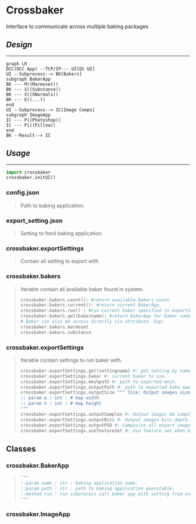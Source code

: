#  Crossbaker
Interface to communicate across multiple baking packages

## *Design*
-----
```mermaid
graph LR
DCC(DCC App) --TCP/IP--- UI[Qt UI]
UI --Subprocess--> BK[Bakers]
subgraph BakerApp
BK --- M((Marmoset))
BK --- S((Substance))
BK --- X((XNormals))
BK --- E((...))
end
UI --Subprocess--> IC[Image Comps]
subgraph ImageApp
IC --- P((Photoshop))
IC --- Pi((Pillow))
end
BK --Result--> IC

```

##  *Usage*
-----
```python
import crossbaker
crossbaker.initUI()
```
###  config.json
> Path to baking application.

###  export_setting.json
> Setting to feed baking application.

###  crossbaker.exportSettings
> Contain all setting to export with

###  crossbaker.bakers
> Iterable contain all available baker found in system.
>```python
> crossbaker.bakers.count(): #return available bakers count.
> crossbaker.bakers.current(): #return current BakerApp.
> crossbaker.bakers.run() : #run current baker specified in exportSetting.
> crossbaker.bakers.get(bakername): #return BakerApp for baker name.
> # Baker can also be access directly via attribute. Exp:
> crossbaker.bakers.marmoset
> crossbaker.bakers.substance
>```

### crossbaker.exportSettings
>Iterable contain settings to run baker with.
>```python
>crossbaker.exportSettings.get(settingname) #: get setting by name.
>crossbaker.exportSettings.baker #: current baker to use.
>crossbaker.exportSettings.meshpath #: path to exported mesh.
>crossbaker.exportSettings.outputPath #: path to exported bake maps.
>crossbaker.exportSettings.outputSize """ Size: Output images size.
>:: param w : int : # map width
>:: param h : int : # map height
>"""
>crossbaker.exportSettings.outputSamples #: Output images AA samples.
>crossbaker.exportSettings.outputBits #: Output images bits depth.
>crossbaker.exportSettings.outputPSD #: Composite all export images as one psd file.
>crossbaker.exportSettings.useTextureSet #: Use Texture set when baking
>```

## Classes
### crossbaker.BakerApp
>```python
>"""
>::param name : str : baking application name.
>::param path : str : path to baking application executable.
>::method run : run subprocess call baker app with setting from exportSettings.
>"""
>```
### crossbaker.ImageApp
